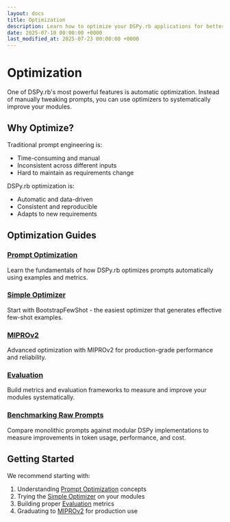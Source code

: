 ```yaml
---
layout: docs
title: Optimization
description: Learn how to optimize your DSPy.rb applications for better performance
date: 2025-07-10 00:00:00 +0000
last_modified_at: 2025-07-23 00:00:00 +0000
---
```

# Optimization

One of DSPy.rb's most powerful features is automatic optimization. Instead of manually tweaking prompts, you can use optimizers to systematically improve your modules.

## Why Optimize?

Traditional prompt engineering is:
- Time-consuming and manual
- Inconsistent across different inputs
- Hard to maintain as requirements change

DSPy.rb optimization is:
- Automatic and data-driven
- Consistent and reproducible
- Adapts to new requirements

## Optimization Guides

### [Prompt Optimization](./prompt-optimization/)
Learn the fundamentals of how DSPy.rb optimizes prompts automatically using examples and metrics.

### [Simple Optimizer](./simple-optimizer/)
Start with BootstrapFewShot - the easiest optimizer that generates effective few-shot examples.

### [MIPROv2](./miprov2/)
Advanced optimization with MIPROv2 for production-grade performance and reliability.

### [Evaluation](./evaluation/)
Build metrics and evaluation frameworks to measure and improve your modules systematically.

### [Benchmarking Raw Prompts](./benchmarking-raw-prompts/)
Compare monolithic prompts against modular DSPy implementations to measure improvements in token usage, performance, and cost.

## Getting Started

We recommend starting with:
1. Understanding [Prompt Optimization](./prompt-optimization/) concepts
2. Trying the [Simple Optimizer](./simple-optimizer/) on your modules
3. Building proper [Evaluation](./evaluation/) metrics
4. Graduating to [MIPROv2](./miprov2/) for production use
